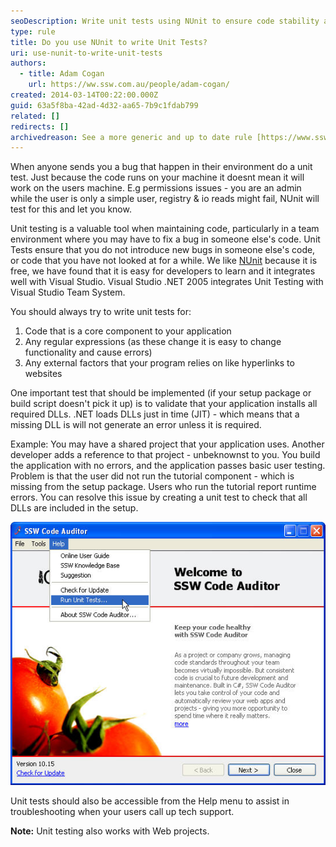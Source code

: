 ```yaml
---
seoDescription: Write unit tests using NUnit to ensure code stability and prevent introducing new bugs when fixing issues in someone else's code.
type: rule
title: Do you use NUnit to write Unit Tests?
uri: use-nunit-to-write-unit-tests
authors:
  - title: Adam Cogan
    url: https://ww.ssw.com.au/people/adam-cogan/
created: 2014-03-14T00:22:00.000Z
guid: 63a5f8ba-42ad-4d32-aa65-7b9c1fdab799
related: []
redirects: []
archivedreason: See a more generic and up to date rule [https://www.ssw.com.au/rules/rules-to-better-unit-tests/](/rules/rules-to-better-unit-tests)
---
```


When anyone sends you a bug that happen in their environment do a unit test. Just because the code runs on your machine it doesnt mean it will work on the users machine. E.g permissions issues - you are an admin while the user is only a simple user, registry & io reads might fail, NUnit will test for this and let you know.

<!--endintro-->

Unit testing is a valuable tool when maintaining code, particularly in a team environment where you may have to fix a bug in someone else's code. Unit Tests ensure that you do not introduce new bugs in someone else's code, or code that you have not looked at for a while. We like [NUnit](https://nunit.org/) because it is free, we have found that it is easy for developers to learn and it integrates well with Visual Studio. Visual Studio .NET 2005 integrates Unit Testing with Visual Studio Team System.

You should always try to write unit tests for:

1. Code that is a core component to your application
2. Any regular expressions (as these change it is easy to change functionality and cause errors)
3. Any external factors that your program relies on like hyperlinks to websites

One important test that should be implemented (if your setup package or build script doesn't pick it up) is to validate that your application installs all required DLLs. .NET loads DLLs just in time (JIT) - which means that a missing DLL is will not generate an error unless it is required.

Example: You may have a shared project that your application uses. Another developer adds a reference to that project - unbeknownst to you. You build the application with no errors, and the application passes basic user testing. Problem is that the user did not run the tutorial component - which is missing from the setup package. Users who run the tutorial report runtime errors. You can resolve this issue by creating a unit test to check that all DLLs are included in the setup.

![Figure: Unit Tests accessible from the help menu](unittestsinhelpmenu.jpg)

Unit tests should also be accessible from the Help menu to assist in troubleshooting when your users call up tech support.

**Note:** Unit testing also works with Web projects.
